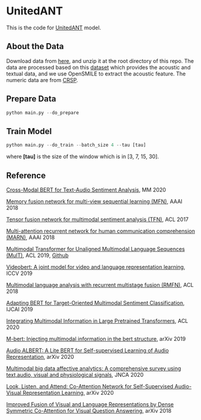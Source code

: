 # UnitedANT
This is the code for [UnitedANT]() model.

## About the Data
Download data from [here](), and unzip it at the root directory of this repo. The data are processed based on this [dataset](https://github.com/GeminiLn/EarningsCall_Dataset) which provides the acoustic and textual data, and we use OpenSMILE to extract the acoustic feature. The numeric data are from [CRSP](http://www.crsp.org/).

## Prepare Data
```python
python main.py --do_prepare
```

## Train Model
```python
python main.py --do_train --batch_size 4 --tau [tau]
```
where **[tau]** is the size of the window which is in [3, 7, 15, 30].

## Reference
[Cross-Modal BERT for Text-Audio Sentiment Analysis](https://github.com/thuiar/Cross-Modal-BERT), MM 2020

[Memory fusion network for multi-view sequential learning (MFN)](https://www.aaai.org/ocs/index.php/AAAI/AAAI18/paper/viewFile/17341/16122), AAAI 2018

[Tensor fusion network for multimodal sentiment analysis (TFN)](https://www.aclweb.org/anthology/D17-1115.pdf), ACL 2017

[Multi-attention recurrent network for human communication comprehension (MARN)](https://arxiv.org/abs/1802.00923), AAAI 2018

[Multimodal Transformer for Unaligned Multimodal Language Sequences (MulT)](https://arxiv.org/pdf/1906.00295.pdf), ACL 2019, [Github](https://github.com/yaohungt/Multimodal-Transformer)

[Videobert: A joint model for video and language representation learning](https://arxiv.org/pdf/1904.01766.pdf), ICCV 2019

[Multimodal language analysis with recurrent multistage fusion (RMFN)](https://www.aclweb.org/anthology/D18-1014.pdf), ACL 2018

[Adapting BERT for Target-Oriented Multimodal Sentiment Classification](https://www.ijcai.org/Proceedings/2019/0751.pdf), IJCAI 2019

[Integrating Multimodal Information in Large Pretrained Transformers](https://arxiv.org/abs/1908.05787), ACL 2020

[M-bert: Injecting multimodal information in the bert structure](https://arxiv.org/abs/1908.05787), arXiv 2019

[Audio ALBERT: A Lite BERT for Self-supervised Learning of Audio Representation](https://arxiv.org/abs/2005.08575), arXiv 2020

[Multimodal big data affective analytics: A comprehensive survey using text,audio, visual and physiological signals](https://www.sciencedirect.com/science/article/pii/S1084804519303078), JNCA 2020

[Look, Listen, and Attend: Co-Attention Network for Self-Supervised Audio-Visual Representation Learning](https://arxiv.org/pdf/2008.05789.pdf), arXiv 2020

[Improved Fusion of Visual and Language Representations by Dense Symmetric Co-Attention for Visual Question Answering](https://arxiv.org/pdf/1804.00775.pdf), arXiv 2018
